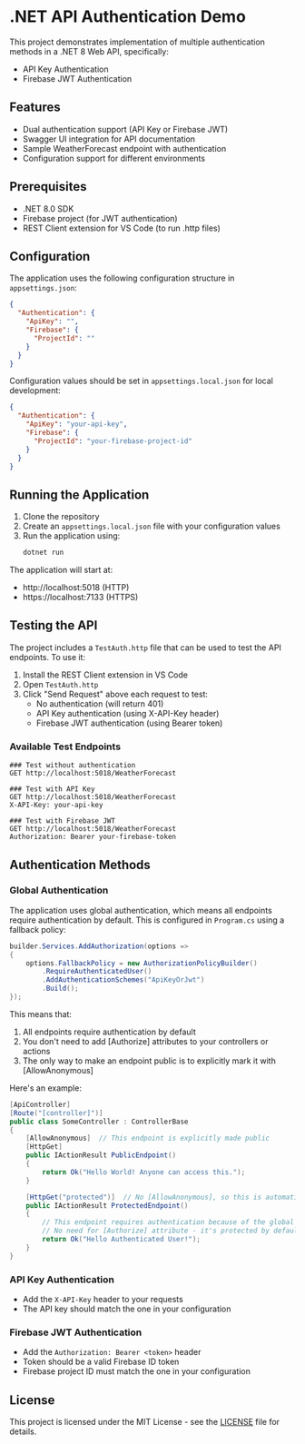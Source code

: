 # .NET API Authentication Demo

This project demonstrates implementation of multiple authentication methods in a .NET 8 Web API, specifically:
- API Key Authentication
- Firebase JWT Authentication

## Features

- Dual authentication support (API Key or Firebase JWT)
- Swagger UI integration for API documentation
- Sample WeatherForecast endpoint with authentication
- Configuration support for different environments

## Prerequisites

- .NET 8.0 SDK
- Firebase project (for JWT authentication)
- REST Client extension for VS Code (to run .http files)

## Configuration

The application uses the following configuration structure in `appsettings.json`:

```json
{
  "Authentication": {
    "ApiKey": "",
    "Firebase": {
      "ProjectId": ""
    }
  }
}
```

Configuration values should be set in `appsettings.local.json` for local development:

```json
{
  "Authentication": {
    "ApiKey": "your-api-key",
    "Firebase": {
      "ProjectId": "your-firebase-project-id"
    }
  }
}
```

## Running the Application

1. Clone the repository
2. Create an `appsettings.local.json` file with your configuration values
3. Run the application using:
   ```bash
   dotnet run
   ```
   
The application will start at:
- http://localhost:5018 (HTTP)
- https://localhost:7133 (HTTPS)

## Testing the API

The project includes a `TestAuth.http` file that can be used to test the API endpoints. To use it:

1. Install the REST Client extension in VS Code
2. Open `TestAuth.http`
3. Click "Send Request" above each request to test:
   - No authentication (will return 401)
   - API Key authentication (using X-API-Key header)
   - Firebase JWT authentication (using Bearer token)

### Available Test Endpoints

```http
### Test without authentication
GET http://localhost:5018/WeatherForecast

### Test with API Key
GET http://localhost:5018/WeatherForecast
X-API-Key: your-api-key

### Test with Firebase JWT
GET http://localhost:5018/WeatherForecast
Authorization: Bearer your-firebase-token
```

## Authentication Methods

### Global Authentication
The application uses global authentication, which means all endpoints require authentication by default. This is configured in `Program.cs` using a fallback policy:

```csharp
builder.Services.AddAuthorization(options =>
{
    options.FallbackPolicy = new AuthorizationPolicyBuilder()
        .RequireAuthenticatedUser()
        .AddAuthenticationSchemes("ApiKeyOrJwt")
        .Build();
});
```

This means that:
1. All endpoints require authentication by default
2. You don't need to add [Authorize] attributes to your controllers or actions
3. The only way to make an endpoint public is to explicitly mark it with [AllowAnonymous]

Here's an example:

```csharp
[ApiController]
[Route("[controller]")]
public class SomeController : ControllerBase
{
    [AllowAnonymous]  // This endpoint is explicitly made public
    [HttpGet]
    public IActionResult PublicEndpoint()
    {
        return Ok("Hello World! Anyone can access this.");
    }

    [HttpGet("protected")]  // No [AllowAnonymous], so this is automatically protected
    public IActionResult ProtectedEndpoint()
    {
        // This endpoint requires authentication because of the global FallbackPolicy
        // No need for [Authorize] attribute - it's protected by default
        return Ok("Hello Authenticated User!");
    }
}
```

### API Key Authentication
- Add the `X-API-Key` header to your requests
- The API key should match the one in your configuration

### Firebase JWT Authentication
- Add the `Authorization: Bearer <token>` header
- Token should be a valid Firebase ID token
- Firebase project ID must match the one in your configuration

## License

This project is licensed under the MIT License - see the [LICENSE](LICENSE) file for details.